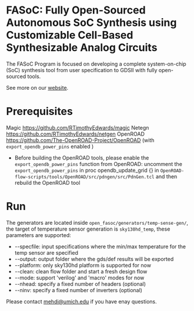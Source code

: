 # FASoC: Fully Open-Sourced Autonomous SoC Synthesis using Customizable Cell-Based Synthesizable Analog Circuits

The FASoC Program is focused on developing a complete system-on-chip (SoC) synthesis tool from user specification to GDSII with fully open-sourced tools.

See more on our [website](https://fasoc.engin.umich.edu/).

# Prerequisites

Magic <https://github.com/RTimothyEdwards/magic>
Netegn <https://github.com/RTimothyEdwards/netgen>
OpenROAD <https://github.com/The-OpenROAD-Project/OpenROAD> (with `export_opendb_power_pins` enabled )

   - Before building the OpenROAD tools, please enable the `export_opendb_power_pins` function from OpenROAD: uncomment the `export_opendb_power_pins` in proc opendb_update_grid {} in `OpenROAD-flow-scripts/tools/OpenROAD/src/pdngen/src/PdnGen.tcl` and then rebuild the OpenROAD tool

# Run

The generators are located inside `open_fasoc/generators/temp-sense-gen/`, the target of temperature sensor generation is `sky130hd_temp`, these parameters are supported:

- --specfile: input specifications where the min/max temperature for the temp sensor are specified
- --output: output folder where the gds/def results will be exported
- --platform: only sky130hd platform is supported for now
- --clean: clean flow folder and start a fresh design flow
- --mode: support 'verilog' and 'macro' modes for now
- --nhead: specify a fixed number of headers (optional)
- --ninv: specify a fixed number of inverters (optional)

Please contact mehdi@umich.edu if you have enay questions.


